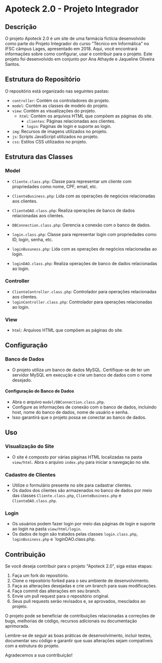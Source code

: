 # Apoteck 2.0 - Projeto Integrador

## Descrição
O projeto Apoteck 2.0 é um site de uma farmácia fictícia desenvolvido como parte do Projeto Integrador do curso "Técnico em Informática" no IFSC câmpus Lages, apresentado em 2018.
Aqui, você encontrará informações sobre como configurar, usar e contribuir para o projeto.
Este projeto foi desenvolvido em conjunto por Ana Athayde e Jaqueline Oliveira Santos.

## Estrutura do Repositório
O repositório está organizado nas seguintes pastas:

- `controller`: Contém os controladores do projeto.
- `model`: Contém as classes de modelo do projeto.
- `view`: Contém as visualizações do projeto.
  - `html`: Contém os arquivos HTML que compõem as páginas do site.
    - `clientes`: Páginas relacionadas aos clientes.
    - `login`: Páginas de login e suporte ao login.
- `img`: Recursos de imagens utilizados no projeto.
- `js`: Scripts JavaScript utilizados no projeto.
- `css`: Estilos CSS utilizados no projeto.

## Estrutura das Classes

### Model
- `Cliente.class.php`: Classe para representar um cliente com propriedades como nome, CPF, email, etc.
- `ClienteBusiness.php`: Lida com as operações de negócios relacionadas aos clientes.
- `ClienteDAO.class.php`: Realiza operações de banco de dados relacionadas aos clientes.
- `DBConnection.class.php`: Gerencia a conexão com o banco de dados.

- `login.class.php`: Classe para representar login com propriedades como ID, login, senha, etc.
- `loginBusuness.php`: Lida com as operações de negócios relacionadas ao login.
- `loginDAO.class.php`: Realiza operações de banco de dados relacionadas ao login.

### Controller
- `ClienteController.class.php`: Controlador para operações relacionadas aos clientes.
- `loginController.class.php`: Controlador para operações relacionadas ao login.

### View
- `html`: Arquivos HTML que compõem as páginas do site.

## Configuração

### Banco de Dados
- O projeto utiliza um banco de dados MySQL. Certifique-se de ter um servidor MySQL em execução e crie um banco de dados com o nome desejado.

#### Configuração de Banco de Dados
- Abra o arquivo `model/DBConnection.class.php`.
- Configure as informações de conexão com o banco de dados, incluindo host, nome do banco de dados, nome de usuário e senha.
- Isso garantirá que o projeto possa se conectar ao banco de dados.

## Uso

### Visualização do Site
- O site é composto por várias páginas HTML localizadas na pasta `view/html`. Abra o arquivo `index.php` para iniciar a navegação no site.

### Cadastro de Clientes
- Utilize o formulário presente no site para cadastrar clientes.
- Os dados dos clientes são armazenados no banco de dados por meio das classes `Cliente.class.php`, `ClienteBusiness.php` e `ClienteDAO.class.php`.

### Login
- Os usuários podem fazer login por meio das páginas de login e suporte ao login na pasta `view/html/login`.
- Os dados de login são tratados pelas classes `login.class.php`, `loginBusiness.php` e `loginDAO.class.php.

## Contribuição

Se você deseja contribuir para o projeto "Apoteck 2.0", siga estas etapas:

1. Faça um fork do repositório.
2. Clone o repositório forked para o seu ambiente de desenvolvimento.
3. Faça as alterações desejadas e crie um branch para suas modificações.
4. Faça commit das alterações em seu branch.
5. Envie um pull request para o repositório original.
6. Seus pull requests serão revisados e, se aprovados, mesclados ao projeto.

O projeto pode se beneficiar de contribuições relacionadas a correções de bugs, melhorias de código, recursos adicionais ou documentação aprimorada.

Lembre-se de seguir as boas práticas de desenvolvimento, incluir testes, documentar seu código e garantir que suas alterações sejam compatíveis com a estrutura do projeto.

Agradecemos a sua contribuição!


